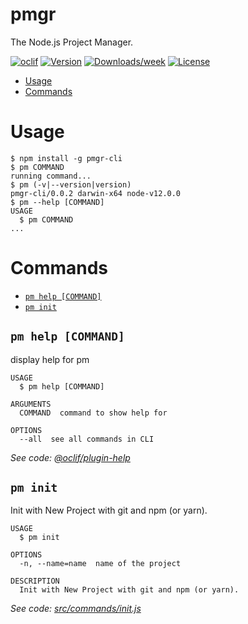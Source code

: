 pmgr
==

The Node.js Project Manager.

[![oclif](https://img.shields.io/badge/cli-oclif-brightgreen.svg)](https://oclif.io)
[![Version](https://img.shields.io/npm/v/pmgr-cli.svg)](https://npmjs.org/package/pmgr-cli)
[![Downloads/week](https://img.shields.io/npm/dw/pmgr-cli.svg)](https://npmjs.org/package/pmgr-cli)
[![License](https://img.shields.io/npm/l/pmgr-cli.svg)](https://github.com/https://github.com/0x77dev/pm/blob/master/package.json)

<!-- toc -->
* [Usage](#usage)
* [Commands](#commands)
<!-- tocstop -->
# Usage
<!-- usage -->
```sh-session
$ npm install -g pmgr-cli
$ pm COMMAND
running command...
$ pm (-v|--version|version)
pmgr-cli/0.0.2 darwin-x64 node-v12.0.0
$ pm --help [COMMAND]
USAGE
  $ pm COMMAND
...
```
<!-- usagestop -->
# Commands
<!-- commands -->
* [`pm help [COMMAND]`](#pm-help-command)
* [`pm init`](#pm-init)

## `pm help [COMMAND]`

display help for pm

```
USAGE
  $ pm help [COMMAND]

ARGUMENTS
  COMMAND  command to show help for

OPTIONS
  --all  see all commands in CLI
```

_See code: [@oclif/plugin-help](https://github.com/oclif/plugin-help/blob/v2.1.6/src/commands/help.ts)_

## `pm init`

Init with New Project with git and npm (or yarn).

```
USAGE
  $ pm init

OPTIONS
  -n, --name=name  name of the project

DESCRIPTION
  Init with New Project with git and npm (or yarn).
```

_See code: [src/commands/init.js](https://github.com/0x77dev/pm/pm/blob/v0.0.2/src/commands/init.js)_
<!-- commandsstop -->
